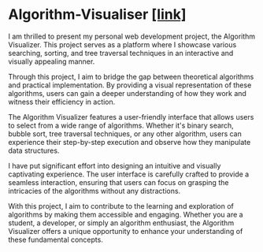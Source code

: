 # Algorithm-Visualiser [[link]](https://nishanjain775.github.io/Algorithm-Visualiser-Project/)

I am thrilled to present my personal web development project, the Algorithm Visualizer. This project serves as a platform where I showcase various searching, sorting, and tree traversal techniques in an interactive and visually appealing manner.

Through this project, I aim to bridge the gap between theoretical algorithms and practical implementation. By providing a visual representation of these algorithms, users can gain a deeper understanding of how they work and witness their efficiency in action.

The Algorithm Visualizer features a user-friendly interface that allows users to select from a wide range of algorithms. Whether it's binary search, bubble sort, tree traversal techniques, or any other algorithm, users can experience their step-by-step execution and observe how they manipulate data structures.

I have put significant effort into designing an intuitive and visually captivating experience. The user interface is carefully crafted to provide a seamless interaction, ensuring that users can focus on grasping the intricacies of the algorithms without any distractions.

With this project, I aim to contribute to the learning and exploration of algorithms by making them accessible and engaging. Whether you are a student, a developer, or simply an algorithm enthusiast, the Algorithm Visualizer offers a unique opportunity to enhance your understanding of these fundamental concepts.
